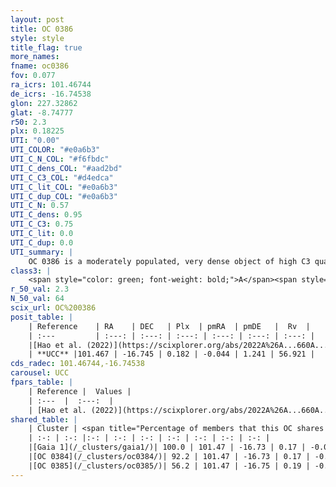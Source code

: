 ```yaml
---
layout: post
title: OC 0386
style: style
title_flag: true
more_names: 
fname: oc0386
fov: 0.077
ra_icrs: 101.46744
de_icrs: -16.74538
glon: 227.32862
glat: -8.74777
r50: 2.3
plx: 0.18225
UTI: "0.00"
UTI_COLOR: "#e0a6b3"
UTI_C_N_COL: "#f6fbdc"
UTI_C_dens_COL: "#aad2bd"
UTI_C_C3_COL: "#d4edca"
UTI_C_lit_COL: "#e0a6b3"
UTI_C_dup_COL: "#e0a6b3"
UTI_C_N: 0.57
UTI_C_dens: 0.95
UTI_C_C3: 0.75
UTI_C_lit: 0.0
UTI_C_dup: 0.0
UTI_summary: |
    OC 0386 is a moderately populated, very dense object of high C3 quality. It was recently reported in the literature.<br><br><span style="color: #99180f; font-weight: bold;">Warning: </span>This is very likely a duplicate object, which shares a large percentage of members with at least one previously reported entry, and a large percentage with at least one entry reported in the same catalogue.
class3: |
    <span style="color: green; font-weight: bold;">A</span><span style="color: #FFC300; font-weight: bold;">B</span>
r_50_val: 2.3
N_50_val: 64
scix_url: OC%200386
posit_table: |
    | Reference    | RA    | DEC   | Plx  | pmRA  | pmDE   |  Rv  |
    | :---         | :---: | :---: | :---: | :---: | :---: | :---: |
    |[Hao et al. (2022)](https://scixplorer.org/abs/2022A%26A...660A...4H) | 101.455 | -16.747 | 0.216 | -0.035 | 1.212 | 57.341 |
    | **UCC** |101.467 | -16.745 | 0.182 | -0.044 | 1.241 | 56.921 | 
cds_radec: 101.46744,-16.74538
carousel: UCC
fpars_table: |
    | Reference |  Values |
    | :---  |  :---:  |
    | [Hao et al. (2022)](https://scixplorer.org/abs/2022A%26A...660A...4H) | `AG=0.0, age=9.5, Z=0.016` |
shared_table: |
    | Cluster | <span title="Percentage of members that this OC shares with the ones listed">%</span>   | RA   | DEC   | Plx   | pmRA  | pmDE  | Rv | UTI |
    | :-: | :-: |:-: | :-: | :-: | :-: | :-: | :-: | :-: |
    |[Gaia 1](/_clusters/gaia1/)| 100.0 | 101.47 | -16.73 | 0.17 | -0.05 | 1.24 | 56.93 |0.8 |
    |[OC 0384](/_clusters/oc0384/)| 92.2 | 101.47 | -16.73 | 0.17 | -0.05 | 1.25 | 56.33 |0.0 |
    |[OC 0385](/_clusters/oc0385/)| 56.2 | 101.47 | -16.75 | 0.19 | -0.05 | 1.24 | 55.88 |0.0 |
---
```

